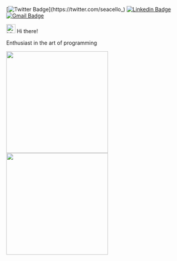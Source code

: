 [![Twitter Badge](https://img.shields.io/badge/-@seacello_-6633cc?style=flat-square&labelColor=6633cc&logo=twitter&logoColor=white&labelColor=#66ff00&link=https://twitter.com/seacello_)](https://twitter.com/seacello_)
[![Linkedin Badge](https://img.shields.io/badge/-Marcelo%20Correa-6633cc?style=flat-square&logo=Linkedin&logoColor=white&labelColor=#66ff00&link=https://www.linkedin.com/in/seacello/)](https://www.linkedin.com/in/seacello/)
[![Gmail Badge](https://img.shields.io/badge/-seacello.correa@gmail.com-6633cc?style=flat-square&logo=Gmail&logoColor=white&labelColor=#66ff00&link=mailto:seacello.correa@gmail.com)](mailto:seacello.correa@gmail.com)

<img src='https://qpluspicture.oss-cn-beijing.aliyuncs.com/6LjjQA/Hi.gif' alt='Hi' width="24"/> Hi there!    

Enthusiast in the art of programming 

<p float="left">
  <a href="https://gist.github.com/ma-xlo/a3eead609396b61b0438dd8ae742abcb" alt="Fibonacci"> <img src="https://i.imgur.com/3EdAQ4p.png" width="270" height="270" align="middle"/> 
  <a href="https://gist.github.com/ma-xlo/bf21e9a4e79f334206bfcd2e840e9759" alt="Phi"><img src="https://i.imgur.com/6vxpewY.png" width="270" height="270" align="middle" /> </a>
</p>
